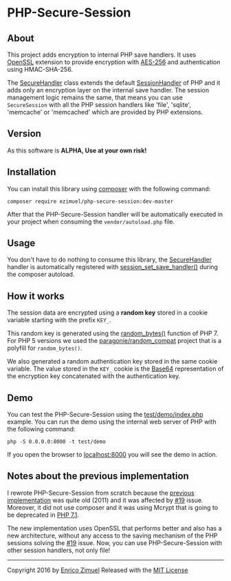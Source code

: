 # PHP-Secure-Session

## About

This project adds encryption to internal PHP save handlers.
It uses [OpenSSL](http://php.net/manual/en/book.openssl.php) extension to
provide encryption with [AES-256](http://csrc.nist.gov/publications/fips/fips197/fips-197.pdf)
and authentication using HMAC-SHA-256.

The [SecureHandler](src/SecureHandler.php) class extends the default
[SessionHandler](http://php.net/manual/en/class.sessionhandler.php) of PHP and
it adds only an encryption layer on the internal save handler.
The session management logic remains the same, that means you can use
`SecureSession` with all the PHP session handlers like 'file', 'sqlite',
'memcache' or 'memcached' which are provided by PHP extensions.

## Version

As this software is **ALPHA, Use at your own risk!**

## Installation

You can install this library using [composer](https://getcomposer.org/) with the
following command:

```
composer require ezimuel/php-secure-session:dev-master
```

After that the PHP-Secure-Session handler will be automatically executed in your
project when consuming the `vendor/autoload.php` file.

## Usage

You don't have to do nothing to consume this library, the [SecureHandler](src/SecureHandler.php)
handler is automatically registered with [session_set_save_handler()](http://php.net/manual/en/function.session-set-save-handler.php)
during the composer autoload.

## How it works

The session data are encrypted using a **random key** stored in a cookie variable
starting with the prefix `KEY_`.

This random key is generated using the [random_bytes()](http://php.net/manual/en/function.random-bytes.php)
function of PHP 7. For PHP 5 versions we used the [paragonie/random_compat](https://github.com/paragonie/random_compat)
project that is a polyfill for `random_bytes()`.

We also generated a random authentication key stored in the same cookie variable.
The value stored in the `KEY_` cookie is the [Base64](https://en.wikipedia.org/wiki/Base64)
representation of the encryption key concatenated with the authentication key.

## Demo

You can test the PHP-Secure-Session using the [test/demo/index.php](test/demo/index.php)
example. You can run the demo using the internal web server of PHP with the
following command:

```
php -S 0.0.0.0:8000 -t test/demo
```

If you open the browser to [localhost:8000](http://localhost:8000) you will see
the demo in action.


## Notes about the previous implementation

I rewrote PHP-Secure-Session from scratch because the [previous implementation](https://github.com/ezimuel/PHP-Secure-Session/tree/old-implementation)
was quite old (2011) and it was affected by [#19](https://github.com/ezimuel/PHP-Secure-Session/issues/19)
issue. Moreover, it did not use composer and it was using Mcrypt that is going
to be deprecated in [PHP 7.1](https://wiki.php.net/rfc/mcrypt-viking-funeral).

The new implementation uses OpenSSL that performs better and also has a new
architecture, without any access to the saving mechanism of the PHP sessions
solving the [#19](https://github.com/ezimuel/PHP-Secure-Session/issues/19) issue.
Now, you can use PHP-Secure-Session with other session handlers, not only file!

---

Copyright 2016 by [Enrico Zimuel](http://www.zimuel.it)
Released with the [MIT License](LICENSE)
